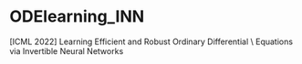 # ODElearning_INN
[ICML 2022] Learning Efficient and Robust Ordinary Differential \\ Equations via Invertible Neural Networks
